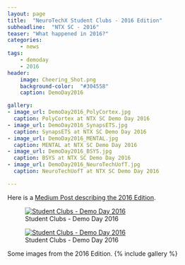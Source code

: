```yaml
---
layout: page
title:  "NeuroTechX Student Clubs - 2016 Edition"
subheadline:  "NTX SC - 2016"
teaser: "What happened in 2016?"
categories:
    - news
tags:
    - demoday
    - 2016
header:
    image: Cheering_Shot.png
    background-color:  "#304558"
    caption: DemoDay2016

gallery:
- image_url: DemoDay2016_PolyCortex.jpg
  caption: PolyCortex at NTX SC Demo Day 2016
- image_url: DemoDay2016_SynapsETS.jpg
  caption: SynapsETS at NTX SC Demo Day 2016
- image_url: DemoDay2016_MENTAL.jpg
  caption: MENTAL at NTX SC Demo Day 2016
- image_url: DemoDay2016_BSYS.jpg
  caption: BSYS at NTX SC Demo Day 2016
- image_url: DemoDay2016_NeuroTechUofT.jpg
  caption: NeuroTechUofT at NTX SC Demo Day 2016

---
```


<!--more-->

Here is a <a href="https://medium.com/neurotechx/ntx-student-clubs-initiative-2fba98b0d082#.s2kll01k4">Medium Post describing the 2016 Edition</a>.

<figure>
   <a href="https://medium.com/neurotechx/ntx-student-clubs-initiative-2fba98b0d082#.s2kll01k4">
   <img src="{{ site.url }}{{ site.baseurl }}/images/DemoDay2016-MainImage.jpg"
      alt="Student Clubs - Demo Day 2016" />
      </a>
   <figcaption>Student Clubs - Demo Day 2016</figcaption>
</figure>

<figure>
   <a href="https://medium.com/neurotechx/ntx-student-clubs-initiative-2fba98b0d082#.s2kll01k4">
   <img src="{{ site.url }}{{ site.baseurl }}/images/CheeringShot_DemoDay.gif"
      alt="Student Clubs - Demo Day 2016" />
      </a>
   <figcaption>Student Clubs - Demo Day 2016</figcaption>
</figure>

Some images from the 2016 Edition.
{% include gallery %}
